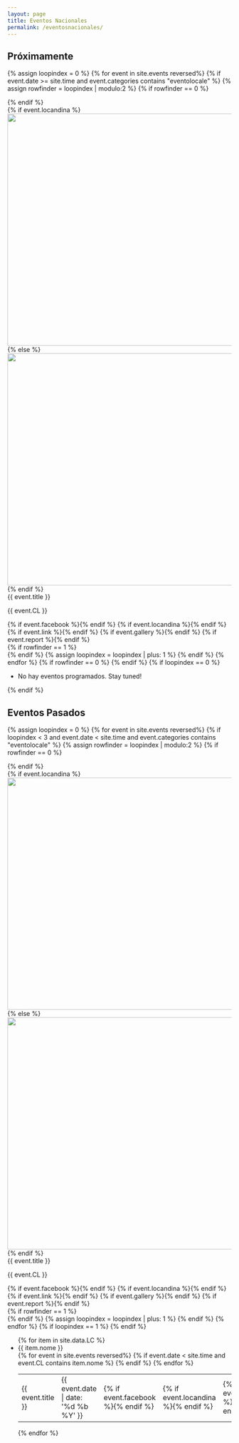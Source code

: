 ```yaml
---
layout: page
title: Eventos Nacionales
permalink: /eventosnacionales/
---
```



## Próximamente

{% assign loopindex = 0 %}
{% for event in site.events reversed%}
{% if event.date >= site.time and event.categories contains "eventolocale" %}
{% assign rowfinder = loopindex | modulo:2 %}
{% if rowfinder == 0 %} 
<div class="row"> 
{% endif %}
  <div class="col s12 m6">
    <div class="card horizontal">
      <div class="card-image">
	    {% if event.locandina %}
            <img style="height: 520px; object-fit: contain;" src="{{ event.locandina }}" href="#{{ event.id | remove: "/" }}-modal">
        {% else %}
            <img style="height: 520px; object-fit: contain;" src="{{ site.url }}/img/eventilocali/IAPSposter.png">
        {% endif %}
      </div>
      <div class="card-content">
      	<span class="card-title grey-text text-darken-4">{{ event.title }}</span>
    	<p>{{ event.CL }}</p>
      </div>
    	<div class="card-action">
            {% if event.facebook %}<a href="{{ event.facebook }}"><i class="fab fa-facebook-square" aria-hidden="true"></i></a>{% endif %}
            {% if event.locandina %}<a href="{{ event.locandina }}"><i class="fa fa-lg fa-file-image-o"></i></a>{% endif %}
            {% if event.link %}<a href="{{ event.link }}"><i class="fa fa-lg fa-link"></i></a>{% endif %}
            {% if event.gallery %}<a href="{{ event.gallery }}"><i class="fa fa-lg fa-camera-retro"></i></a>{% endif %}
            {% if event.report %}<a href="{{ event.report}}"><i class="fa fa-lg fa-file-text"></i></a>{% endif %}
    	</div>
    </div>
  </div>
{% if rowfinder == 1 %} 
</div>
{% endif %}
{% assign loopindex = loopindex | plus: 1 %}
{% endif %}
{% endfor %}
{% if rowfinder == 0 %} 
</div>
{% endif %}
{% if loopindex == 0 %}
<ul class="collection"> 
    <li class="collection-item"> No hay eventos programados. Stay tuned! </li>
</ul>
{% endif %}


## Eventos Pasados

{% assign loopindex = 0 %}
{% for event in site.events reversed%}
{% if loopindex < 3 and event.date < site.time and event.categories contains "eventolocale" %}
{% assign rowfinder = loopindex | modulo:2 %}
{% if rowfinder == 0 %} 
<div class="row"> 
{% endif %}
  <div class="col s12 m6">
    <div class="card horizontal">
      <div class="card-image">
	    {% if event.locandina %}
            <img style="height: 520px; object-fit: contain;" src="{{ event.locandina }}" href="#{{ event.id | remove: "/" }}-modal">
        {% else %}
            <img style="height: 520px; object-fit: contain;" src="{{ site.url }}/img/AISF_LOGO_nobkg.png">
        {% endif %}
      </div>
      <div class="card-content">
      	<span class="card-title grey-text text-darken-4">{{ event.title }}</span>
    	<p>{{ event.CL }}</p>
      </div>
    	<div class="card-action">
            {% if event.facebook %}<a href="{{ event.facebook }}"><i class="fa fa-lg fa-facebook-square" aria-hidden="true"></i></a>{% endif %}
            {% if event.locandina %}<a href="{{ event.locandina }}"><i class="fa fa-lg fa-file-image-o"></i></a>{% endif %}
            {% if event.link %}<a href="{{ event.link }}"><i class="fa fa-lg fa-link"></i></a>{% endif %}
            {% if event.gallery %}<a href="{{ event.gallery }}"><i class="fa fa-lg fa-camera-retro"></i></a>{% endif %}
            {% if event.report %}<a href="{{ event.report}}"><i class="fa fa-lg fa-file-text"></i></a>{% endif %}
    	</div>
    </div>
  </div>
{% if rowfinder == 1 %} 
</div>
{% endif %}
{% assign loopindex = loopindex | plus: 1 %}
{% endif %}
{% endfor %}
{% if loopindex == 1 %} 
</div>
{% endif %}


<div class="section">

<div class="row">
    <div class="col s12">
        <ul class="collapsible popout" data-collapsible="accordion">
            {% for item in site.data.LC %}
            <li>
              <div class="collapsible-header">
                <div class="center">
                  {{ item.nome }}
                </div>
              </div>
              <div class="collapsible-body">
                <table class="centered striped">
                  <tbody>
                    {% for event in site.events reversed%}
                    {% if event.date < site.time and event.CL contains item.nome %}
                    <tr>
                      <td>{{ event.title }}</td>
                      <td>{{ event.date | date: '%d %b %Y' }}</td>
                      <td>{% if event.facebook %}<a href="{{ event.facebook }}"><i class="fa fa-lg fa-facebook-square" aria-hidden="true"></i></a>{% endif %}</td>
                      <td>{% if event.locandina %}<a href="{{ event.locandina }}"><i class="fa fa-lg fa-file-image-o"></i></a>{% endif %}</td>
                      <td>{% if event.link %}<a href="{{ event.link }}"><i class="fa fa-lg fa-link"></i></a>{% endif %}</td>
                      <td>{% if event.gallery %}<a href="{{ event.gallery }}"><i class="fa fa-lg fa-camera-retro"></i></a>{% endif %}</td>
                      <td>{% if event.report %}<a href="{{ event.report}}"><i class="fa fa-lg fa-file-text"></i></a>{% endif %}</td>
                    </tr>
                    {% endif %}
                    {% endfor %}
                  </tbody>
                </table>
              </div>
            </li>
            {% endfor %}
        </ul>
    </div>
</div> 

</div>



